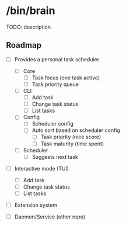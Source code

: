 # /bin/brain

TODO: description

## Roadmap

- [ ] Provides a personal task scheduler
	- [ ] Core
		- [ ] Task focus (one task active)
		- [ ] Task priority queue
	- [ ] CLI
		- [ ] Add task
		- [ ] Change task status
		- [ ] List tasks
	- [ ] Config
		- [ ] Scheduler config
		- [ ] Auto sort based on scheduler config
			- [ ] Task priority (nice score)
			- [ ] Task maturity (time spent)
	- [ ] Scheduler
		- [ ] Suggests next task
	
- [ ] Interactive mode (TUI)
	- [ ] Add task
	- [ ] Change task status
	- [ ] List tasks

- [ ] Extension system

- [ ] Daemon/Service (other repo)
